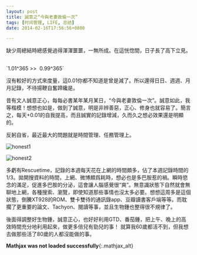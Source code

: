 ```yaml
---
layout: post
title: 誠意之“今與老妻敦倫一次”
tags: [时间管理, LIFE, 总结]
date: 2014-02-16T17:56:56+0800

---
```


缺少周總結時總感覺過得渾渾噩噩，一無所成。在這恍惚間，日子長了高下立見。  

\`1.01^365 >>  0.99^365\`

沒有較好的方式來度量，這0.01你都不知道是曾是減了。所以還得日日、週週、月月記錄，不待揚鞭自奮蹄纔是。

昔有文人誠意正心，每每必書某年某月某日，“今與老妻敦倫一次”。誠意如此，我等楷模！想想也如是，做到了誠意，明是非辨善惡，正心、修身也就容易了。簡言之，每天+0.01的自我提高，而且誠實的記錄增減，久而久之想必效果還是明顯的。

反躬自省，最近最大的問題就是時間管理、任務管理上。

![honest1]

![honest2] 


多虧有Rescuetime，記錄的本週每天花在上網的時間頗多，佔了本週記錄時間的1/3。拋開搜資料的時間，上網、微博頗爲耗時，想必也是多巴胺惹的禍。瞬時慾念的滿足，促進多巴胺的分泌，這會讓人腦感覺很“爽”。無意識狀態下自然就會無聊地上網，各種搜索、瀏覽，即使知道那些事情也沒太多必要。想想這周多是這個狀態，倒騰XT928的ROM、雙卡雙待的通訊錄app、豆瓣讀書客戶端等等。而耽擱了更重要的論文、Tachyon、閱讀等事，並且生物鍾也整得很不規律了。

後面得調整好生物鍾，誠意正心，也好好利用GTD、番茄鍾，把上午、晚上的高效時間充分地利用起來，做更多倍兒有勁兒的事！ 就算我60歲都活不到，但我想去做那些活了80歲的人都沒能做的事。

**Mathjax was not loaded successfully**{:.mathjax_alt}

[honest1]: {{site.url}}/assets/posts/images/2014-02-16-honest1.png
[honest2]: {{site.url}}/assets/posts/images/2014-02-16-honest2.png